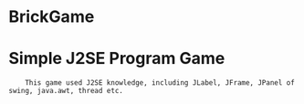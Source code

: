 # BrickGame
Simple J2SE Program Game
========================

		This game used J2SE knowledge, including JLabel, JFrame, JPanel of swing, java.awt, thread etc.


